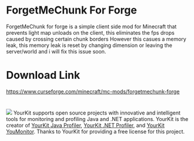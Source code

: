 # ForgetMeChunk For Forge

ForgetMeChunk for forge is a simple client side mod for Minecraft that prevents light map unloads on the client, this eliminates the fps drops caused by crossing certain chunk borders
However this casues a memory leak, this memory leak is reset by changing dimension or leaving the server/world and i will fix this issue soon.

# Download Link

https://www.curseforge.com/minecraft/mc-mods/forgetmechunk-forge

#
<img src="https://www.yourkit.com/images/yklogo.png">
YourKit supports open source projects with innovative and intelligent tools
for monitoring and profiling Java and .NET applications.
YourKit is the creator of <a href="https://www.yourkit.com/java/profiler/">YourKit Java Profiler</a>,
<a href="https://www.yourkit.com/dotnet-profiler/">YourKit .NET Profiler</a>,
and <a href="https://www.yourkit.com/youmonitor/">YourKit YouMonitor</a>.
Thanks to YourKit for providing a free license for this project.
